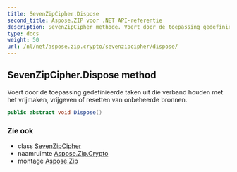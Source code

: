 ```yaml
---
title: SevenZipCipher.Dispose
second_title: Aspose.ZIP voor .NET API-referentie
description: SevenZipCipher methode. Voert door de toepassing gedefinieerde taken uit die verband houden met het vrijmaken vrijgeven of resetten van onbeheerde bronnen.
type: docs
weight: 50
url: /nl/net/aspose.zip.crypto/sevenzipcipher/dispose/
---
```

## SevenZipCipher.Dispose method

Voert door de toepassing gedefinieerde taken uit die verband houden met het vrijmaken, vrijgeven of resetten van onbeheerde bronnen.

```csharp
public abstract void Dispose()
```

### Zie ook

* class [SevenZipCipher](../)
* naamruimte [Aspose.Zip.Crypto](../../sevenzipcipher/)
* montage [Aspose.Zip](../../../)


